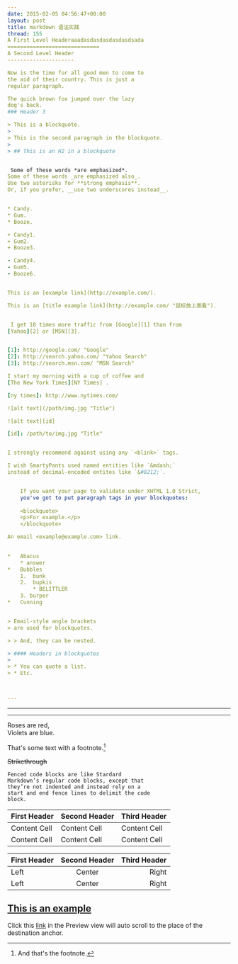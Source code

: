 ```yaml
---
date: 2015-02-05 04:56:47+00:00
layout: post
title: markdown 语法实践 
thread: 155
A First Level Headeraaadasdasdasdasdasdsada
=============================
A Second Level Header
---------------------

Now is the time for all good men to come to
the aid of their country. This is just a
regular paragraph.

The quick brown fox jumped over the lazy
dog's back.
### Header 3

> This is a blockquote.
> 
> This is the second paragraph in the blockquote.
> 
> ## This is an H2 in a blockquote


 Some of these words *are emphasized*.
Some of these words _are emphasized also_.
Use two asterisks for **strong emphasis**.
Or, if you prefer, __use two underscores instead__.


* Candy.
* Gum.
* Booze.

+ Candy1.
+ Gum2.
+ Booze3.

- Candy4.
- Gum5.
- Booze6.


This is an [example link](http://example.com/).

This is an [title example link](http://example.com/ "鼠标放上面看").


 I get 10 times more traffic from [Google][1] than from
[Yahoo][2] or [MSN][3].


[1]: http://google.com/ "Google"
[2]: http://search.yahoo.com/ "Yahoo Search"
[3]: http://search.msn.com/ "MSN Search"

I start my morning with a cup of coffee and
[The New York Times][NY Times] .

[ny times]: http://www.nytimes.com/

![alt text](/path/img.jpg "Title")

![alt text][id]

[id]: /path/to/img.jpg "Title"


I strongly recommend against using any `<blink>` tags.

I wish SmartyPants used named entities like `&mdash;`
instead of decimal-encoded entites like `&#8212;`.


	If you want your page to validate under XHTML 1.0 Strict,
	you've got to put paragraph tags in your blockquotes:
		
	<blockquote>
	<p>For example.</p>
	</blockquote>

An email <example@example.com> link.

 
*   Abacus
    * answer
*   Bubbles
    1.  bunk
    2.  bupkis
        * BELITTLER
    3. burper
*   Cunning


> Email-style angle brackets
> are used for blockquotes.

> > And, they can be nested.

> #### Headers in blockquotes
> 
> * You can quote a list.
> * Etc.



---
```


* * *

- - - - 



Roses are red,  
Violets are blue.




That's some text with a footnote.[^1]

[^1]: And that's the footnote.


~~Strikethrough~~

```
Fenced code blocks are like Stardard
Markdown’s regular code blocks, except that
they’re not indented and instead rely on a
start and end fence lines to delimit the code
block.
```


| First Header | Second Header | Third Header |
| ------------ | ------------- | ------------ |
| Content Cell | Content Cell  | Content Cell |
| Content Cell | Content Cell  | Content Cell |


First Header | Second Header | Third Header
:----------- | :-----------: | -----------:
Left         | Center        | Right
Left         | Center        | Right



## [This is an example](id:anchor1)

Click this [link](#anchor1) in the Preview view will auto scroll to the place of the destination anchor.




















